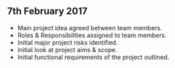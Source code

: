 ## 7th February 2017
* Main project idea agreed between team members.
* Roles & Responsibilities assigned to team members.
* Initial major project risks identified.
* Initial look at project aims & scope.
* Initial functional requirements of the project outlined.
